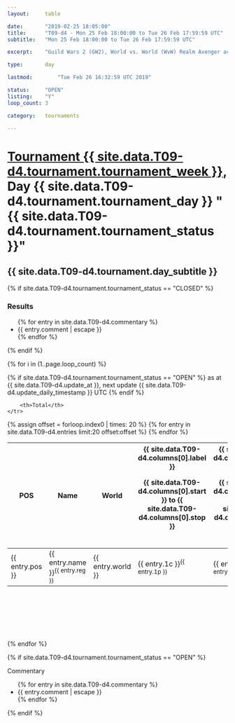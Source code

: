 ```yaml
---
layout: 	table

date: 		"2019-02-25 18:05:00"
title: 		"T09-d4 - Mon 25 Feb 18:00:00 to Tue 26 Feb 17:59:59 UTC"
subtitle: 	"Mon 25 Feb 18:00:00 to Tue 26 Feb 17:59:59 UTC"

excerpt:    "Guild Wars 2 (GW2), World vs. World (WvW) Realm Avenger achivement Tournament. \"Every Kill Counts\""

type:       day

lastmod: 		"Tue Feb 26 16:32:59 UTC 2019"

status:     "OPEN"
listing:    "Y"
loop_count: 3

category: 	tournaments

---
```

<div class="table_header">
    <h1><a href="{{ site.data.T09-d4.tournament.week_url }}">Tournament {{ site.data.T09-d4.tournament.tournament_week }}</a>, Day {{ site.data.T09-d4.tournament.tournament_day }} "{{ site.data.T09-d4.tournament.tournament_status }}"</h1>
    <h2>{{ site.data.T09-d4.tournament.day_subtitle }}</h2> 
</div>

{% if site.data.T09-d4.tournament.tournament_status == "CLOSED" %} 
<div class="commentary">
  <h3>Results</h3>
  <ul>
    {% for entry in site.data.T09-d4.commentary %}
    <li class="commentary_list">{{ entry.comment | escape }}</li>
    {% endfor %}
  </ul>
</div>
{% endif %}


{% for i in (1..page.loop_count) %}

{% if site.data.T09-d4.tournament.tournament_status == "OPEN" %} 
<span class="table_nextupdate">as at {{ site.data.T09-d4.update_at }}, next update {{ site.data.T09-d4.update_daily_timestamp }} UTC</span> 
{% endif %}

<table class="day_table">
  <colgroup>
    <col style="width:18px">
    <col style="width:55px">
    <col style="width:55px">
    <col style="width:12px">
    <col style="width:12px">
    <col style="width:12px">
    <col style="width:12px">
    <col style="width:12px">
    <col style="width:12px">
    <col style="width:12px">
    <col style="width:12px">
    <col style="width:12px">
    <col style="width:12px">
    <col style="width:12px">
    <col style="width:12px">
    <col style="width:12px">
    <col style="width:12px">
    <col style="width:12px">
    <col style="width:12px">
    <col style="width:12px">
    <col style="width:12px">
    <col style="width:12px">
    <col style="width:12px">
    <col style="width:12px">
    <col style="width:12px">
    <col style="width:12px">
    <col style="width:12px">
    <col style="width:18px">
  </colgroup>  
  <thead>
    <tr>
        <th>POS</th>
        <th class="AlignLeft">Name</th>
        <th class="AlignLeft">World</th>

<th><div class="label">{{ site.data.T09-d4.columns[0].label }}<p class="onhover">{{ site.data.T09-d4.columns[0].start }} to {{ site.data.T09-d4.columns[0].stop }}</p></div>​</th>
<th><div class="label">{{ site.data.T09-d4.columns[1].label }}<p class="onhover">{{ site.data.T09-d4.columns[1].start }} to {{ site.data.T09-d4.columns[1].stop }}</p></div>​</th>
<th><div class="label">{{ site.data.T09-d4.columns[2].label }}<p class="onhover">{{ site.data.T09-d4.columns[2].start }} to {{ site.data.T09-d4.columns[2].stop }}</p></div>​</th>
<th><div class="label">{{ site.data.T09-d4.columns[3].label }}<p class="onhover">{{ site.data.T09-d4.columns[3].start }} to {{ site.data.T09-d4.columns[3].stop }}</p></div>​</th>
<th><div class="label">{{ site.data.T09-d4.columns[4].label }}<p class="onhover">{{ site.data.T09-d4.columns[4].start }} to {{ site.data.T09-d4.columns[4].stop }}</p></div>​</th>
<th><div class="label">{{ site.data.T09-d4.columns[5].label }}<p class="onhover">{{ site.data.T09-d4.columns[5].start }} to {{ site.data.T09-d4.columns[5].stop }}</p></div>​</th>
<th><div class="label">{{ site.data.T09-d4.columns[6].label }}<p class="onhover">{{ site.data.T09-d4.columns[6].start }} to {{ site.data.T09-d4.columns[6].stop }}</p></div>​</th>
<th><div class="label">{{ site.data.T09-d4.columns[7].label }}<p class="onhover">{{ site.data.T09-d4.columns[7].start }} to {{ site.data.T09-d4.columns[7].stop }}</p></div>​</th>
<th><div class="label">{{ site.data.T09-d4.columns[8].label }}<p class="onhover">{{ site.data.T09-d4.columns[8].start }} to {{ site.data.T09-d4.columns[8].stop }}</p></div>​</th>
<th><div class="label">{{ site.data.T09-d4.columns[9].label }}<p class="onhover">{{ site.data.T09-d4.columns[9].start }} to {{ site.data.T09-d4.columns[9].stop }}</p></div>​</th>
<th><div class="label">{{ site.data.T09-d4.columns[10].label }}<p class="onhover">{{ site.data.T09-d4.columns[10].start }} to {{ site.data.T09-d4.columns[10].stop }}</p></div>​</th>

<th><div class="label">{{ site.data.T09-d4.columns[11].label }}<p class="onhover">{{ site.data.T09-d4.columns[11].start }} to {{ site.data.T09-d4.columns[11].stop }}</p></div>​</th>
<th><div class="label">{{ site.data.T09-d4.columns[12].label }}<p class="onhover">{{ site.data.T09-d4.columns[12].start }} to {{ site.data.T09-d4.columns[12].stop }}</p></div>​</th>
<th><div class="label">{{ site.data.T09-d4.columns[13].label }}<p class="onhover">{{ site.data.T09-d4.columns[13].start }} to {{ site.data.T09-d4.columns[13].stop }}</p></div>​</th>
<th><div class="label">{{ site.data.T09-d4.columns[14].label }}<p class="onhover">{{ site.data.T09-d4.columns[14].start }} to {{ site.data.T09-d4.columns[14].stop }}</p></div>​</th>
<th><div class="label">{{ site.data.T09-d4.columns[15].label }}<p class="onhover">{{ site.data.T09-d4.columns[15].start }} to {{ site.data.T09-d4.columns[15].stop }}</p></div>​</th>
<th><div class="label">{{ site.data.T09-d4.columns[16].label }}<p class="onhover">{{ site.data.T09-d4.columns[16].start }} to {{ site.data.T09-d4.columns[16].stop }}</p></div>​</th>
<th><div class="label">{{ site.data.T09-d4.columns[17].label }}<p class="onhover">{{ site.data.T09-d4.columns[17].start }} to {{ site.data.T09-d4.columns[17].stop }}</p></div>​</th>
<th><div class="label">{{ site.data.T09-d4.columns[18].label }}<p class="onhover">{{ site.data.T09-d4.columns[18].start }} to {{ site.data.T09-d4.columns[18].stop }}</p></div>​</th>
<th><div class="label">{{ site.data.T09-d4.columns[19].label }}<p class="onhover">{{ site.data.T09-d4.columns[19].start }} to {{ site.data.T09-d4.columns[19].stop }}</p></div>​</th>
<th><div class="label">{{ site.data.T09-d4.columns[20].label }}<p class="onhover">{{ site.data.T09-d4.columns[20].start }} to {{ site.data.T09-d4.columns[20].stop }}</p></div>​</th>

<th><div class="label">{{ site.data.T09-d4.columns[21].label }}<p class="onhover">{{ site.data.T09-d4.columns[21].start }} to {{ site.data.T09-d4.columns[21].stop }}</p></div>​</th>
<th><div class="label">{{ site.data.T09-d4.columns[22].label }}<p class="onhover">{{ site.data.T09-d4.columns[22].start }} to {{ site.data.T09-d4.columns[22].stop }}</p></div>​</th>
<th><div class="label">{{ site.data.T09-d4.columns[23].label }}<p class="onhover">{{ site.data.T09-d4.columns[23].start }} to {{ site.data.T09-d4.columns[23].stop }}</p></div>​</th>

        <th>Total</th>
    </tr>
  </thead>
  {% assign offset = forloop.index0 | times: 20 %}
<tbody>
{% for entry in site.data.T09-d4.entries limit:20 offset:offset %}
  <tr>
    <td class="pl{{ entry.pos }}">{{ entry.pos }}</td>
    <td class="AlignLeft">{{ entry.name }}<sup>{{ entry.reg }}</sup></td>
    <td class="AlignLeft">{{ entry.world }}</td>
    <td class="pl{{ entry.1p }}">{{ entry.1c }}<sup>{{ entry.1p }}</sup></td>
    <td class="pl{{ entry.2p }}">{{ entry.2c }}<sup>{{ entry.2p }}</sup></td>
    <td class="pl{{ entry.3p }}">{{ entry.3c }}<sup>{{ entry.3p }}</sup></td>
    <td class="pl{{ entry.4p }}">{{ entry.4c }}<sup>{{ entry.4p }}</sup></td>
    <td class="pl{{ entry.5p }}">{{ entry.5c }}<sup>{{ entry.5p }}</sup></td>
    <td class="pl{{ entry.6p }}">{{ entry.6c }}<sup>{{ entry.6p }}</sup></td>
    <td class="pl{{ entry.7p }}">{{ entry.7c }}<sup>{{ entry.7p }}</sup></td>
    <td class="pl{{ entry.8p }}">{{ entry.8c }}<sup>{{ entry.8p }}</sup></td>
    <td class="pl{{ entry.9p }}">{{ entry.9c }}<sup>{{ entry.9p }}</sup></td>
    <td class="pl{{ entry.10p }}">{{ entry.10c }}<sup>{{ entry.10p }}</sup></td>
    <td class="pl{{ entry.11p }}">{{ entry.11c }}<sup>{{ entry.11p }}</sup></td>
    <td class="pl{{ entry.12p }}">{{ entry.12c }}<sup>{{ entry.12p }}</sup></td>
    <td class="pl{{ entry.13p }}">{{ entry.13c }}<sup>{{ entry.13p }}</sup></td>
    <td class="pl{{ entry.14p }}">{{ entry.14c }}<sup>{{ entry.14p }}</sup></td>
    <td class="pl{{ entry.15p }}">{{ entry.15c }}<sup>{{ entry.15p }}</sup></td>
    <td class="pl{{ entry.16p }}">{{ entry.16c }}<sup>{{ entry.16p }}</sup></td>
    <td class="pl{{ entry.17p }}">{{ entry.17c }}<sup>{{ entry.17p }}</sup></td>
    <td class="pl{{ entry.18p }}">{{ entry.18c }}<sup>{{ entry.18p }}</sup></td>
    <td class="pl{{ entry.19p }}">{{ entry.19c }}<sup>{{ entry.19p }}</sup></td>
    <td class="pl{{ entry.20p }}">{{ entry.20c }}<sup>{{ entry.20p }}</sup></td>
    <td class="pl{{ entry.21p }}">{{ entry.21c }}<sup>{{ entry.21p }}</sup></td>
    <td class="pl{{ entry.22p }}">{{ entry.22c }}<sup>{{ entry.22p }}</sup></td>
    <td class="pl{{ entry.23p }}">{{ entry.23c }}<sup>{{ entry.23p }}</sup></td>
    <td class="pl{{ entry.24p }}">{{ entry.24c }}<sup>{{ entry.24p }}</sup></td>
    <td>{{ entry.total }}</td>
  </tr>
{% endfor %}  
</tbody>
</table>
<div class="leaderboard">
  <script async src="//pagead2.googlesyndication.com/pagead/js/adsbygoogle.js"></script>
  <!-- 728x90 -->
  <ins class="adsbygoogle"
       style="display:inline-block;width:728px;height:90px"
       data-ad-client="ca-pub-3274917281288240"
       data-ad-slot="3870538733"></ins>
  <script>
  (adsbygoogle = window.adsbygoogle || []).push({});
  </script>    
</div>
<br />
{% endfor %}

{% if site.data.T09-d4.tournament.tournament_status == "OPEN" %} 
<div class="commentary">
  <span class="commentary_title">Commentary</span>
  <ul>
    {% for entry in site.data.T09-d4.commentary %}
    <li class="commentary_list">{{ entry.comment | escape }}</li>
    {% endfor %}
  </ul>
</div>
{% endif %}


